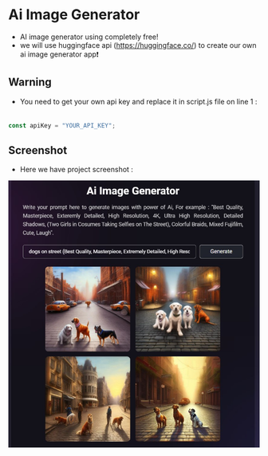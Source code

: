 # Ai Image Generator
- AI image generator using completely free! 
- we will use huggingface api (https://huggingface.co/) to create our own ai image generator app❗️

## Warning
- You need to get your own api key and replace it in script.js file on line 1 :

```javascript

const apiKey = "YOUR_API_KEY";

```

## Screenshot
- Here we have project screenshot :

![screenshot](screenshot.jpg)
